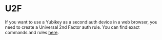 # U2F

If you want to use a Yubikey as a second auth device in a web browser, you need
to create a Universal 2nd Factor auth rule. You can find exact commands and
rules
[here](https://support.yubico.com/support/solutions/articles/15000006449-using-your-u2f-yubikey-with-linux).
